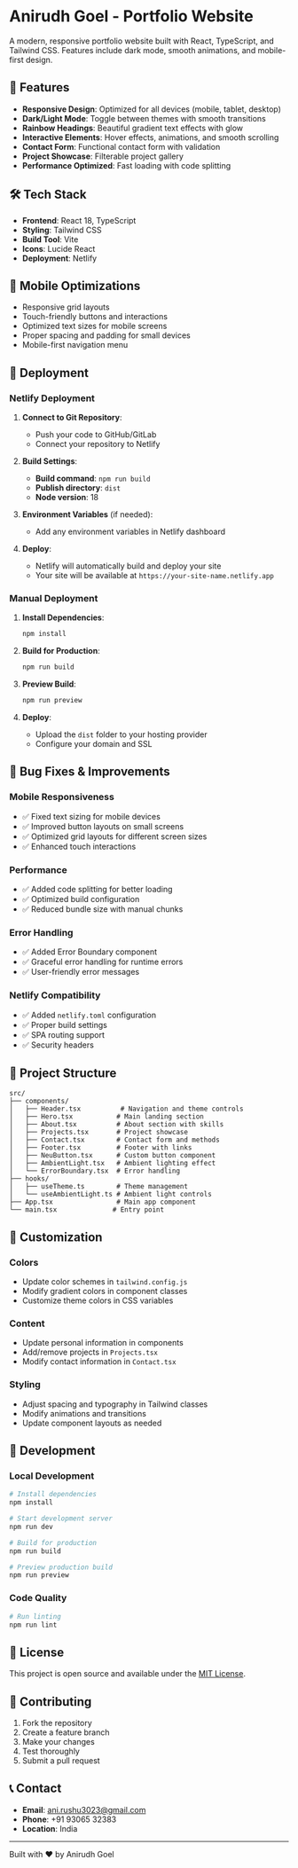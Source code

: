 # Anirudh Goel - Portfolio Website

A modern, responsive portfolio website built with React, TypeScript, and Tailwind CSS. Features include dark mode, smooth animations, and mobile-first design.

## 🚀 Features

- **Responsive Design**: Optimized for all devices (mobile, tablet, desktop)
- **Dark/Light Mode**: Toggle between themes with smooth transitions
- **Rainbow Headings**: Beautiful gradient text effects with glow
- **Interactive Elements**: Hover effects, animations, and smooth scrolling
- **Contact Form**: Functional contact form with validation
- **Project Showcase**: Filterable project gallery
- **Performance Optimized**: Fast loading with code splitting

## 🛠️ Tech Stack

- **Frontend**: React 18, TypeScript
- **Styling**: Tailwind CSS
- **Build Tool**: Vite
- **Icons**: Lucide React
- **Deployment**: Netlify

## 📱 Mobile Optimizations

- Responsive grid layouts
- Touch-friendly buttons and interactions
- Optimized text sizes for mobile screens
- Proper spacing and padding for small devices
- Mobile-first navigation menu

## 🚀 Deployment

### Netlify Deployment

1. **Connect to Git Repository**:
   - Push your code to GitHub/GitLab
   - Connect your repository to Netlify

2. **Build Settings**:
   - **Build command**: `npm run build`
   - **Publish directory**: `dist`
   - **Node version**: 18

3. **Environment Variables** (if needed):
   - Add any environment variables in Netlify dashboard

4. **Deploy**:
   - Netlify will automatically build and deploy your site
   - Your site will be available at `https://your-site-name.netlify.app`

### Manual Deployment

1. **Install Dependencies**:
   ```bash
   npm install
   ```

2. **Build for Production**:
   ```bash
   npm run build
   ```

3. **Preview Build**:
   ```bash
   npm run preview
   ```

4. **Deploy**:
   - Upload the `dist` folder to your hosting provider
   - Configure your domain and SSL

## 🐛 Bug Fixes & Improvements

### Mobile Responsiveness
- ✅ Fixed text sizing for mobile devices
- ✅ Improved button layouts on small screens
- ✅ Optimized grid layouts for different screen sizes
- ✅ Enhanced touch interactions

### Performance
- ✅ Added code splitting for better loading
- ✅ Optimized build configuration
- ✅ Reduced bundle size with manual chunks

### Error Handling
- ✅ Added Error Boundary component
- ✅ Graceful error handling for runtime errors
- ✅ User-friendly error messages

### Netlify Compatibility
- ✅ Added `netlify.toml` configuration
- ✅ Proper build settings
- ✅ SPA routing support
- ✅ Security headers

## 📁 Project Structure

```
src/
├── components/
│   ├── Header.tsx          # Navigation and theme controls
│   ├── Hero.tsx           # Main landing section
│   ├── About.tsx          # About section with skills
│   ├── Projects.tsx       # Project showcase
│   ├── Contact.tsx        # Contact form and methods
│   ├── Footer.tsx         # Footer with links
│   ├── NeuButton.tsx      # Custom button component
│   ├── AmbientLight.tsx   # Ambient lighting effect
│   └── ErrorBoundary.tsx  # Error handling
├── hooks/
│   ├── useTheme.ts        # Theme management
│   └── useAmbientLight.ts # Ambient light controls
├── App.tsx                # Main app component
└── main.tsx              # Entry point
```

## 🎨 Customization

### Colors
- Update color schemes in `tailwind.config.js`
- Modify gradient colors in component classes
- Customize theme colors in CSS variables

### Content
- Update personal information in components
- Add/remove projects in `Projects.tsx`
- Modify contact information in `Contact.tsx`

### Styling
- Adjust spacing and typography in Tailwind classes
- Modify animations and transitions
- Update component layouts as needed

## 🔧 Development

### Local Development
```bash
# Install dependencies
npm install

# Start development server
npm run dev

# Build for production
npm run build

# Preview production build
npm run preview
```

### Code Quality
```bash
# Run linting
npm run lint
```

## 📄 License

This project is open source and available under the [MIT License](LICENSE).

## 🤝 Contributing

1. Fork the repository
2. Create a feature branch
3. Make your changes
4. Test thoroughly
5. Submit a pull request

## 📞 Contact

- **Email**: ani.rushu3023@gmail.com
- **Phone**: +91 93065 32383
- **Location**: India

---

Built with ❤️ by Anirudh Goel 